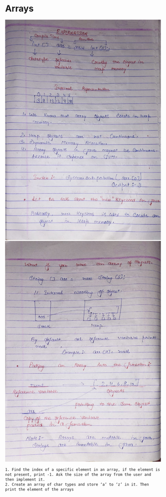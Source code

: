 # Arrays
![WhatsApp Image 2024-02-03 at 18.51.53_8abd5afe.jpg](WhatsApp%20Image%202024-02-03%20at%2018.51.53_8abd5afe.jpg)
![WhatsApp Image 2024-02-03 at 18.51.53_8dd01b7c.jpg](WhatsApp%20Image%202024-02-03%20at%2018.51.53_8dd01b7c.jpg)






```text
1. Find the index of a specific element in an array, if the element is not present, print -1. Ask the size of the array from the user and then implement it.
2. Create an array of char types and store ‘a’ to ‘z’ in it. Then print the element of the arrays
```
